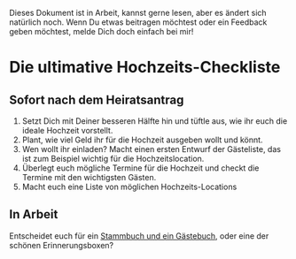 
Dieses Dokument ist in Arbeit, kannst gerne lesen, aber es ändert sich natürlich noch. Wenn Du etwas beitragen möchtest oder ein Feedback geben möchtest, melde Dich doch einfach bei mir!

<h1>Die ultimative Hochzeits-Checkliste</h1>
<h2>Sofort nach dem Heiratsantrag</h2>
<ol>
<li>Setzt Dich mit Deiner besseren Hälfte hin und tüftle aus, wie ihr euch die ideale Hochzeit vorstellt.</li>
<li>Plant, wie viel Geld ihr für die Hochzeit ausgeben wollt und könnt.</li>
<li>Wen wollt ihr einladen? Macht einen ersten Entwurf der Gästeliste, das ist zum Beispiel wichtig für die Hochzeitslocation.</li>
<li>Überlegt euch mögliche Termine für die Hochzeit und checkt die Termine mit den wichtigsten Gästen.</li>
<li>Macht euch eine Liste von möglichen Hochzeits-Locations</li>
</ol>
<h2>In Arbeit</h2>
Entscheidet euch für ein <a href="https://glueckundsegen.de/stammbuch/">Stammbuch und ein Gästebuch</a>, oder eine der schönen Erinnerungsboxen?
